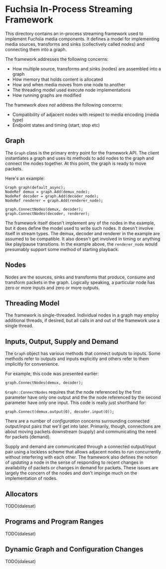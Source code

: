 # Fuchsia In-Process Streaming Framework

This directory contains an in-process streaming framework used to implement
Fuchsia media components. It defines a model for implementing media sources,
transforms and sinks (collectively called *nodes*) and connecting them into a
graph.

The framework addresses the following concerns:

- How multiple source, transforms and sinks (nodes) are assembled into a graph
- How memory that holds content is allocated
- How and when media moves from one node to another
- The threading model used execute node implementations
- How running graphs are modified

The framework *does not* address the following concerns:

- Compatibility of adjacent nodes with respect to media encoding (media type)
- Endpoint states and timing (start, stop etc)

## Graph

The `Graph` class is the primary entry point for the framework API. The client
instantiates a graph and uses its methods to add nodes to the graph and connect
the nodes together. At this point, the graph is ready to move packets.

Here's an example:

```
Graph graph(default_async);
NodeRef demux = graph.Add(demux_node);
NodeRef decoder = graph.Add(decoder_node);
NodeRef renderer = graph.Add(renderer_node);

graph.ConnectNodes(demux, decoder);
graph.ConnectNodes(decoder, renderer);
```

The framework itself doesn't implement any of the nodes in the example, but it
does define the model used to write such nodes. It doesn't involve itself in
stream types. The demux, decoder and renderer in the example are assumed to be
compatible. It also doesn't get involved in timing or anything like play/pause
transitions. In the example above, the `renderer_node` would presumably support
some method of starting playback.

## Nodes

Nodes are the sources, sinks and transforms that produce, consume and transform
packets in the graph. Logically speaking, a particular node has zero or more
inputs and zero or more outputs.

## Threading Model

The framework is single-threaded. Individual nodes in a graph may employ
additional threads, if desired, but all calls in and out of the framework
use a single thread.

## Inputs, Output, Supply and Demand

The `Graph` object has various methods that connect outputs to inputs. Some
methods refer to outputs and inputs explicitly and others refer to them
implicitly for convenience.

For example, this code was presented earlier:

```
graph.ConnectNodes(demux, decoder);
```

`Graph::ConnectNodes` requires that the node referenced by the first parameter
have only one output and the the node referenced by the second parameter have
only one input. This code is really just shorthand for:

```
graph.Connect(demux.output(0), decoder.input(0));
```

There are a number of *configuration* concerns surrounding connected
output/input pairs that we'll get into later. Primarily, though, connections
are about moving packets downstream (supply) and communicating the need for
packets (demand).

Supply and demand are communicated through a connected output/input pair using
a lockless scheme that allows adjacent nodes to run concurrently without
interfering with each other. The framework also defines the notion of *updating*
a node in the sense of responding to recent changes in availability of
packets or changes in demand for packets. These issues are largely the concern
of the nodes and don't impinge much on the implementation of nodes.

## Allocators

TODO(dalesat)

## Programs and Program Ranges

TODO(dalesat)

## Dynamic Graph and Configuration Changes

TODO(dalesat)
